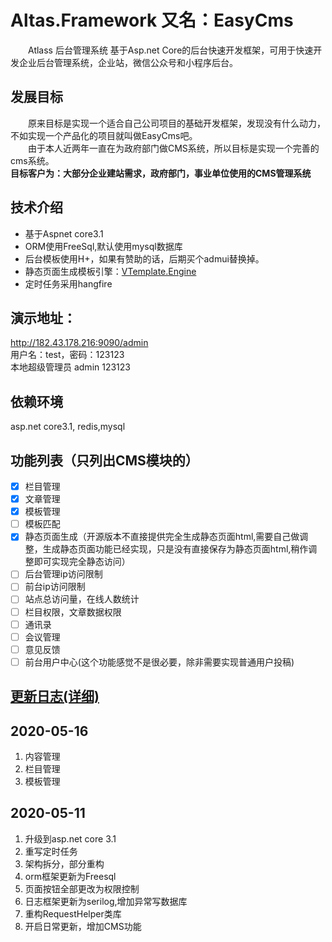 # Altas.Framework 又名：EasyCms
&emsp;&emsp;Atlass 后台管理系统 基于Asp.net Core的后台快速开发框架，可用于快速开发企业后台管理系统，企业站，微信公众号和小程序后台。
## 发展目标
&emsp;&emsp;原来目标是实现一个适合自己公司项目的基础开发框架，发现没有什么动力，不如实现一个产品化的项目就叫做EasyCms吧。  
 &emsp;&emsp;由于本人近两年一直在为政府部门做CMS系统，所以目标是实现一个完善的cms系统。  
 **目标客户为：大部分企业建站需求，政府部门，事业单位使用的CMS管理系统**
## 技术介绍
+ 基于Aspnet core3.1  
+ ORM使用FreeSql,默认使用mysql数据库
+ 后台模板使用H+，如果有赞助的话，后期买个admui替换掉。
+ 静态页面生成模板引擎：[VTemplate.Engine](https://github.com/jasonyush/VTemplate.Engine)
+ 定时任务采用hangfire
## 演示地址：
 http://182.43.178.216:9090/admin  
 用户名：test，密码：123123  
 本地超级管理员 admin 123123
## 依赖环境
asp.net core3.1, redis,mysql
## 功能列表（只列出CMS模块的）
+ [x] 栏目管理
+ [x] 文章管理
+ [x] 模板管理
+ [ ] 模板匹配
+ [x] 静态页面生成（开源版本不直接提供完全生成静态页面html,需要自己做调整，生成静态页面功能已经实现，只是没有直接保存为静态页面html,稍作调整即可实现完全静态访问）
+ [ ] 后台管理ip访问限制
+ [ ] 前台ip访问限制
+ [ ] 站点总访问量，在线人数统计
+ [ ] 栏目权限，文章数据权限
+ [ ] 通讯录
+ [ ] 会议管理
+ [ ] 意见反馈
+ [ ] 前台用户中心(这个功能感觉不是很必要，除非需要实现普通用户投稿)
## [更新日志(详细)](Update.md) 
## 2020-05-16
1. 内容管理
2. 栏目管理
3. 模板管理
## 2020-05-11
 1. 升级到asp.net core 3.1  
 2. 重写定时任务   
 3. 架构拆分，部分重构  
 4. orm框架更新为Freesql  
 5. 页面按钮全部更改为权限控制  
 6. 日志框架更新为serilog,增加异常写数据库  
 7. 重构RequestHelper类库  
 8. 开启日常更新，增加CMS功能  